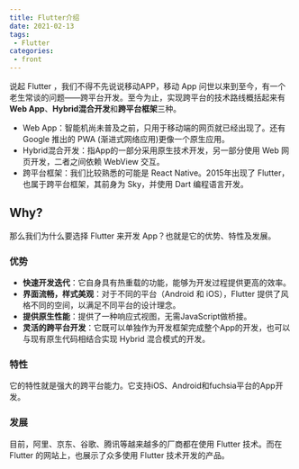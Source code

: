 ```yaml
---
title: Flutter介绍
date: 2021-02-13
tags:
 - Flutter
categories:
 - front
---
```


说起 Flutter ，我们不得不先说说移动APP，移动 App 问世以来到至今，有一个老生常谈的问题——跨平台开发。至今为止，实现跨平台的技术路线概括起来有**Web App**、**Hybrid混合开发**和**跨平台框架**三种。

- Web App：智能机尚未普及之前，只用于移动端的网页就已经出现了。还有 Google 推出的 PWA (渐进式网络应用)更像一个原生应用。
- Hybrid混合开发：指App的一部分采用原生技术开发，另一部分使用 Web 网页开发，二者之间依赖 WebView 交互。
- 跨平台框架：我们比较熟悉的可能是 React Native。2015年出现了 Flutter，也属于跨平台框架，其前身为 Sky，并使用 Dart 编程语言开发。

## Why?

那么我们为什么要选择 Flutter 来开发 App？也就是它的优势、特性及发展。

### 优势

- **快速开发迭代**：它自身具有热重载的功能，能够为开发过程提供更高的效率。
- **界面流畅，样式美观**：对于不同的平台（Android 和 iOS），Flutter 提供了风格不同的空间，以满足不同平台的设计理念。
- **提供原生性能**：提供了一种响应式视图，无需JavaScript做桥接。
- **灵活的跨平台开发**：它既可以单独作为开发框架完成整个App的开发，也可以与现有原生代码相结合实现 Hybrid 混合模式的开发。

### 特性

它的特性就是强大的跨平台能力。它支持iOS、Android和fuchsia平台的App开发。

### 发展

目前，阿里、京东、谷歌、腾讯等越来越多的厂商都在使用 Flutter 技术。而在 Flutter 的网站上，也展示了众多使用 Flutter 技术开发的产品。